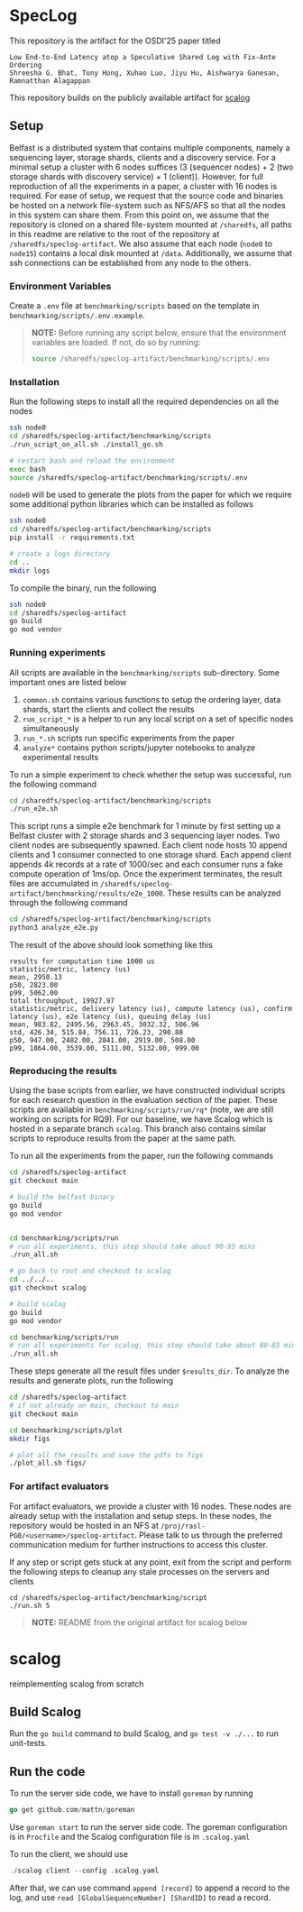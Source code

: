 # SpecLog

This repository is the artifact for the OSDI'25 paper titled 
```
Low End-to-End Latency atop a Speculative Shared Log with Fix-Ante Ordering
Shreesha G. Bhat, Tony Hong, Xuhao Luo, Jiyu Hu, Aishwarya Ganesan, Ramnatthan Alagappan
```
This repository builds on the publicly available artifact for [scalog](https://github.com/scalog/scalog)
## Setup
Belfast is a distributed system that contains multiple components, namely a sequencing layer, storage shards, clients and a discovery service. For a minimal setup a cluster with 6 nodes suffices (3 (sequencer nodes) + 2 (two storage shards with discovery service) + 1 (client)). However, for full reproduction of all the experiments in a paper, a cluster with 16 nodes is required. For ease of setup, we request that the source code and binaries be hosted on a network file-system such as NFS/AFS so that all the nodes in this system can share them. From this point on, we assume that the repository is cloned on a shared file-system mounted at `/sharedfs`, all paths in this readme are relative to the root of the repository at `/sharedfs/speclog-artifact`. We also assume that each node (`node0` to `node15`) contains a local disk mounted at `/data`. Additionally, we assume that ssh connections can be established from any node to the others. 


### Environment Variables
Create a `.env` file at `benchmarking/scripts` based on the template in `benchmarking/scripts/.env.example`. 
> **NOTE:** Before running any script below, ensure that the environment variables are loaded. If not, do so by running:  
> ```bash
> source /sharedfs/speclog-artifact/benchmarking/scripts/.env
> ```

### Installation
Run the following steps to install all the required dependencies on all the nodes
```bash
ssh node0
cd /sharedfs/speclog-artifact/benchmarking/scripts
./run_script_on_all.sh ./install_go.sh

# restart bash and reload the environment 
exec bash 
source /sharedfs/speclog-artifact/benchmarking/scripts/.env
```

`node0` will be used to generate the plots from the paper for which we require some additional python libraries which can be installed as follows
```bash
ssh node0
cd /sharedfs/speclog-artifact/benchmarking/scripts
pip install -r requirements.txt

# create a logs directory
cd ..
mkdir logs
```

To compile the binary, run the following 
```bash
ssh node0
cd /sharedfs/speclog-artifact
go build
go mod vendor
```


### Running experiments
All scripts are available in the `benchmarking/scripts` sub-directory. Some important ones are listed below
1. `common.sh` contains various functions to setup the ordering layer, data shards, start the clients and collect the results
2. `run_script_*` is a helper to run any local script on a set of specific nodes simultaneously
3. `run_*.sh` scripts run specific experiments from the paper 
4. `analyze*` contains python scripts/jupyter notebooks to analyze experimental results

To run a simple experiment to check whether the setup was successful, run the following command

```bash
cd /sharedfs/speclog-artifact/benchmarking/scripts
./run_e2e.sh 
```

This script runs a simple e2e benchmark for 1 minute by first setting up a Belfast cluster with 2 storage shards and 3 sequencing layer nodes. Two client nodes are subsequently spawned. Each client node hosts 10 append clients and 1 consumer connected to one storage shard. Each append client appends 4k records at a rate of 1000/sec and each consumer runs a fake compute operation of 1ms/op. Once the experiment terminates, the result files are accumulated in `/sharedfs/speclog-artifact/benchmarking/results/e2e_1000`. These results can be analyzed through the following command

```bash
cd /sharedfs/speclog-artifact/benchmarking/scripts
python3 analyze_e2e.py
```

The result of the above should look something like this
```
results for computation time 1000 us
statistic/metric, latency (us)
mean, 2950.13
p50, 2823.00
p99, 5062.00
total throughput, 19927.97
statistic/metric, delivery latency (us), compute latency (us), confirm latency (us), e2e latency (us), queuing delay (us)
mean, 983.82, 2495.56, 2963.45, 3032.32, 506.96
std, 426.34, 515.84, 756.11, 726.23, 290.88
p50, 947.00, 2482.00, 2841.00, 2919.00, 508.00
p99, 1864.00, 3539.00, 5111.00, 5132.00, 999.00
```

### Reproducing the results 
Using the base scripts from earlier, we have constructed individual scripts for each research question in the evaluation section of the paper. These scripts are available in 
`benchmarking/scripts/run/rq*` (note, we are still working on scripts for RQ9). For our baseline, we have Scalog which is hosted in a separate branch `scalog`. This branch also contains similar scripts to reproduce results from the paper at the same path. 

To run all the experiments from the paper, run the following commands
```bash
cd /sharedfs/speclog-artifact
git checkout main

# build the belfast binary 
go build
go mod vendor


cd benchmarking/scripts/run
# run all experiments, this step should take about 90-95 mins
./run_all.sh 

# go back to root and checkout to scalog
cd ../../..
git checkout scalog

# build scalog 
go build
go mod vendor

cd benchmarking/scripts/run
# run all experiments for scalog, this step should take about 80-85 mins
./run_all.sh 
```

These steps generate all the result files under `$results_dir`. To analyze the results and generate plots, run the following

```bash
cd /sharedfs/speclog-artifact
# if not already on main, checkout to main
git checkout main 

cd benchmarking/scripts/plot
mkdir figs

# plot all the results and save the pdfs to figs
./plot_all.sh figs/
```


### For artifact evaluators

For artifact evaluators, we provide a cluster with 16 nodes. These nodes are already setup with the installation and setup steps. In these nodes, the repository would be hosted in an NFS at `/proj/rasl-PG0/<username>/speclog-artifact`. Please talk to us through the preferred communication medium for further instructions to access this cluster. 

If any step or script gets stuck at any point, exit from the script and perform the following steps to cleanup any stale processes on the servers and clients
```
cd /sharedfs/speclog-artifact/benchmarking/script
./run.sh 5
```

> **NOTE:** README from the original artifact for scalog below

# scalog
reimplementing scalog from scratch

## Build Scalog

Run the `go build` command to build Scalog, and `go test -v ./...` to run
unit-tests.

## Run the code

To run the server side code, we have to install `goreman` by running
```go
go get github.com/mattn/goreman
```

Use `goreman start` to run the server side code. The goreman configuration is
in `Procfile` and the Scalog configuration file is in `.scalog.yaml`

To run the client, we should use
```go
./scalog client --config .scalog.yaml
```

After that, we can use command `append [record]` to append a record to the
log, and use `read [GlobalSequenceNumber] [ShardID]` to read a record.
